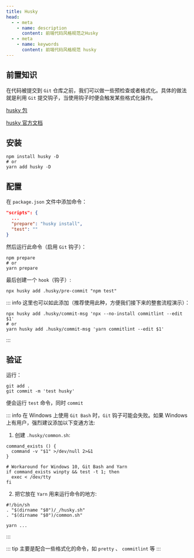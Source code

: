 ```yaml
---
title: Husky
head:
  - - meta
    - name: description
      content: 前端代码风格规范之Husky
  - - meta
    - name: keywords
      content: 前端代码风格规范 husky
---
```


## 前置知识

在代码被提交到 `Git` 仓库之前，我们可以做一些预检查或者格式化。具体的做法就是利用 `Git` 提交钩子，当使用钩子时便会触发某些格式化操作。

[husky 包](https://www.npmjs.com/package/husky)

[husky 官方文档](https://typicode.github.io/husky/#/?id=create-a-hook)

## 安装

```shell
npm install husky -D
# or
yarn add husky -D
```

## 配置

在 `package.json` 文件中添加命令：
```json
"scripts": {
  ...
  "prepare": "husky install",
  "test": ""
}
```

然后运行此命令（启用 `Git` 钩子）：
```shell
npm prepare
# or
yarn prepare
```

最后创建一个 `hook`（钩子）:
```shell
npx husky add .husky/pre-commit "npm test"
```

::: info
这里也可以如此添加（推荐使用此种，方便我们接下来的整套流程演示）：
```shell
npx husky add .husky/commit-msg 'npx --no-install commitlint --edit $1'
# or
yarn husky add .husky/commit-msg 'yarn commitlint --edit $1'
```
:::

## 验证

运行：
```git
git add .
git commit -m 'test husky'
```

便会运行 `test` 命令，同时 `commit`

::: info
在 Windows 上使用 `Git Bash` 时，`Git` 钩子可能会失败。如果 Windows 上有用户，强烈建议添加以下变通方法:
1. 创建 `.husky/common.sh`:
```shell
command_exists () {
  command -v "$1" >/dev/null 2>&1
}

# Workaround for Windows 10, Git Bash and Yarn
if command_exists winpty && test -t 1; then
  exec < /dev/tty
fi
```

2. 把它放在 `Yarn` 用来运行命令的地方:
```shell
#!/bin/sh
. "$(dirname "$0")/_/husky.sh"
. "$(dirname "$0")/common.sh"

yarn ...
```
:::

::: tip
主要是配合一些格式化的命令，如 `pretty` 、 `commitlint` 等
:::
